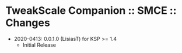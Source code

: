 # TweakScale Companion :: SMCE :: Changes

* 2020-0413: 0.0.1.0 (LisiasT) for KSP >= 1.4
	+ Initial Release
